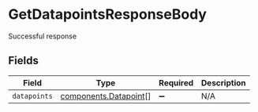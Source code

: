 # GetDatapointsResponseBody

Successful response


## Fields

| Field                                                          | Type                                                           | Required                                                       | Description                                                    |
| -------------------------------------------------------------- | -------------------------------------------------------------- | -------------------------------------------------------------- | -------------------------------------------------------------- |
| `datapoints`                                                   | [components.Datapoint](../../models/components/datapoint.md)[] | :heavy_minus_sign:                                             | N/A                                                            |